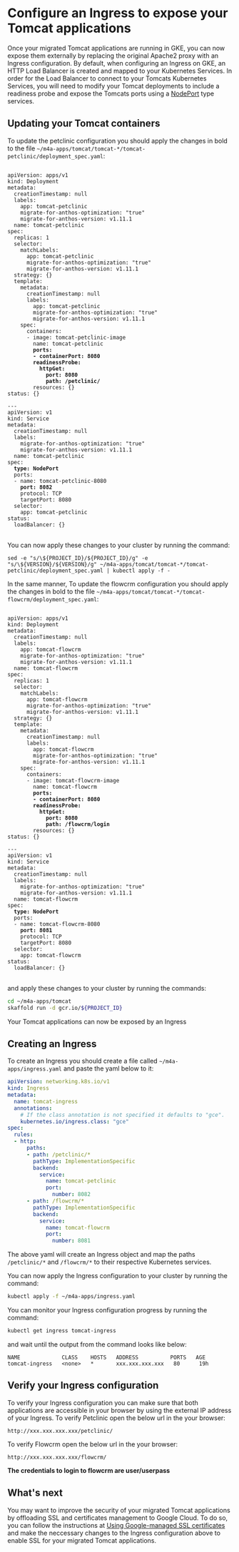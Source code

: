 # Configure an Ingress to expose your Tomcat applications
Once your migrated Tomcat applications are running in GKE, you can now expose them externally by replacing the original Apache2 proxy with an Ingress configuration. By default, when configuring an Ingress on GKE, an HTTP Load Balancer is created and mapped to your Kubernetes Services. In order for the Load Balancer to connect to your Tomcats Kubernetes Services, you will need to modify your Tomcat deployments to include a readiness probe and expose the Tomcats ports using a [NodePort](https://kubernetes.io/docs/concepts/services-networking/service/#type-nodeport) type services.

## Updating your Tomcat containers
To update the petclinic configuration you should apply the changes in bold to the file `~/m4a-apps/tomcat/tomcat-*/tomcat-petclinic/deployment_spec.yaml`:
<pre><code class="language-yaml">
apiVersion: apps/v1
kind: Deployment
metadata:
  creationTimestamp: null
  labels:
    app: tomcat-petclinic
    migrate-for-anthos-optimization: "true"
    migrate-for-anthos-version: v1.11.1
  name: tomcat-petclinic
spec:
  replicas: 1
  selector:
    matchLabels:
      app: tomcat-petclinic
      migrate-for-anthos-optimization: "true"
      migrate-for-anthos-version: v1.11.1
  strategy: {}
  template:
    metadata:
      creationTimestamp: null
      labels:
        app: tomcat-petclinic
        migrate-for-anthos-optimization: "true"
        migrate-for-anthos-version: v1.11.1
    spec:
      containers:
      - image: tomcat-petclinic-image
        name: tomcat-petclinic
        <b>ports:
        - containerPort: 8080
        readinessProbe:
          httpGet:
            port: 8080
            path: /petclinic/</b>
        resources: {}
status: {}

---
apiVersion: v1
kind: Service
metadata:
  creationTimestamp: null
  labels:
    migrate-for-anthos-optimization: "true"
    migrate-for-anthos-version: v1.11.1
  name: tomcat-petclinic
spec:
  <b>type: NodePort</b>
  ports:
  - name: tomcat-petclinic-8080
    <b>port: 8082</b>
    protocol: TCP
    targetPort: 8080
  selector:
    app: tomcat-petclinic
status:
  loadBalancer: {}
</code>
</pre>

You can now apply these changes to your cluster by running the command:
```
sed -e "s/\${PROJECT_ID}/${PROJECT_ID}/g" -e "s/\${VERSION}/${VERSION}/g" ~/m4a-apps/tomcat/tomcat-*/tomcat-petclinic/deployment_spec.yaml | kubectl apply -f -
```

In the same manner, To update the flowcrm configuration you should apply the changes in bold to the file `~/m4a-apps/tomcat/tomcat-*/tomcat-flowcrm/deployment_spec.yaml`:
<pre><code class="language-yaml">
apiVersion: apps/v1
kind: Deployment
metadata:
  creationTimestamp: null
  labels:
    app: tomcat-flowcrm
    migrate-for-anthos-optimization: "true"
    migrate-for-anthos-version: v1.11.1
  name: tomcat-flowcrm
spec:
  replicas: 1
  selector:
    matchLabels:
      app: tomcat-flowcrm
      migrate-for-anthos-optimization: "true"
      migrate-for-anthos-version: v1.11.1
  strategy: {}
  template:
    metadata:
      creationTimestamp: null
      labels:
        app: tomcat-flowcrm
        migrate-for-anthos-optimization: "true"
        migrate-for-anthos-version: v1.11.1
    spec:
      containers:
      - image: tomcat-flowcrm-image
        name: tomcat-flowcrm
        <b>ports:
        - containerPort: 8080
        readinessProbe:
          httpGet:
            port: 8080
            path: /flowcrm/login</b>
        resources: {}
status: {}

---
apiVersion: v1
kind: Service
metadata:
  creationTimestamp: null
  labels:
    migrate-for-anthos-optimization: "true"
    migrate-for-anthos-version: v1.11.1
  name: tomcat-flowcrm
spec:
  <b>type: NodePort</b>
  ports:
  - name: tomcat-flowcrm-8080
    <b>port: 8081</b>
    protocol: TCP
    targetPort: 8080
  selector:
    app: tomcat-flowcrm
status:
  loadBalancer: {}
</code>
</pre>

and apply these changes to your cluster by running the commands:
``` bash
cd ~/m4a-apps/tomcat
skaffold run -d gcr.io/${PROJECT_ID}
```

Your Tomcat applications can now be exposed by an Ingress

## Creating an Ingress
To create an Ingress you should create a file called `~/m4a-apps/ingress.yaml` and paste the yaml below to it:
``` yaml
apiVersion: networking.k8s.io/v1
kind: Ingress
metadata:
  name: tomcat-ingress
  annotations:
    # If the class annotation is not specified it defaults to "gce".
    kubernetes.io/ingress.class: "gce"
spec:
  rules:
  - http:
      paths:
      - path: /petclinic/*
        pathType: ImplementationSpecific
        backend:
          service:
            name: tomcat-petclinic
            port:
              number: 8082
      - path: /flowcrm/*
        pathType: ImplementationSpecific
        backend:
          service:
            name: tomcat-flowcrm
            port:
              number: 8081

```

The above yaml will create an Ingress object and map the paths `/petclinic/*` and `/flowcrm/*` to their respective Kubernetes services.

You can now apply the Ingress configuration to your cluster by running the command:
``` bash
kubectl apply -f ~/m4a-apps/ingress.yaml
```

You can monitor your Ingress configuration progress by running the command:
``` bash
kubectl get ingress tomcat-ingress
```
and wait until the output from the command looks like below:
```
NAME             CLASS    HOSTS   ADDRESS          PORTS   AGE
tomcat-ingress   <none>   *       xxx.xxx.xxx.xxx   80      19h
```

## Verify your Ingress configuration
To verify your Ingress configuration you can make sure that both applications are accessible in your browser by using the external IP address of your Ingress.
To verify Petclinic open the below url in the your browser:
```
http://xxx.xxx.xxx.xxx/petclinic/
```

To verify Flowcrm open the below url in the your browser:
```
http://xxx.xxx.xxx.xxx/flowcrm/
```
**The credentials to login to flowcrm are user/userpass**

## What's next
You may want to improve the security of your migrated Tomcat applications by offloading SSL and certificates management to Google Cloud. To do so, you can follow the instructions at [Using Google-managed SSL certificates](https://cloud.google.com/kubernetes-engine/docs/how-to/managed-certs) and make the neccessary changes to the Ingress configuration above to enable SSL for your migrated Tomcat applications.
